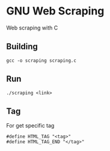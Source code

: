 # GNU Web Scraping
Web scraping with C 
## Building
```
gcc -o scraping scraping.c
```
## Run
```
./scraping <link>
```
## Tag
For get specific tag
```
#define HTML_TAG "<tag>"
#define HTML_TAG_END "</tag>"
```